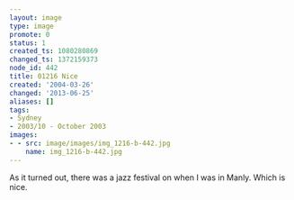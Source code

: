 ```yaml
---
layout: image
type: image
promote: 0
status: 1
created_ts: 1080280869
changed_ts: 1372159373
node_id: 442
title: 01216 Nice
created: '2004-03-26'
changed: '2013-06-25'
aliases: []
tags:
- Sydney
- 2003/10 - October 2003
images:
- - src: image/images/img_1216-b-442.jpg
    name: img_1216-b-442.jpg
---
```

As it turned out, there was a jazz festival on when I was in Manly.  Which is nice.
